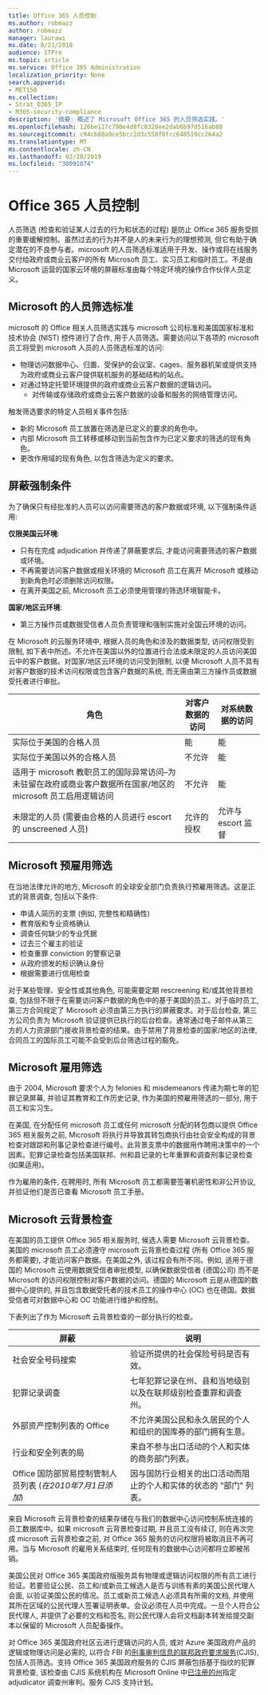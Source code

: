 ```yaml
---
title: Office 365 人员控制
ms.author: robmazz
author: robmazz
manager: laurawi
ms.date: 8/21/2018
audience: ITPro
ms.topic: article
ms.service: Office 365 Administration
localization_priority: None
search.appverid:
- MET150
ms.collection:
- Strat_O365_IP
- M365-security-compliance
description: '摘要: 概述了 Microsoft Office 365 的人员筛选实践。'
ms.openlocfilehash: 126be117c790e4d8fc0328ee2dab6b97d516ab88
ms.sourcegitcommit: c94cb88a9ce5bcc2d3c558f0fcc648519cc264a2
ms.translationtype: MT
ms.contentlocale: zh-CN
ms.lasthandoff: 02/20/2019
ms.locfileid: "30091074"
---
```

# <a name="office-365-personnel-controls"></a>Office 365 人员控制 

人员筛选 (检查和验证某人过去的行为和状态的过程) 是防止 Office 365 服务受损的重要缓解控制。虽然过去的行为并不是人的未来行为的理想预测, 但它有助于确定潜在的不良参与者。microsoft 的人员筛选标准适用于开发、操作或将在线服务交付给政府或商业云客户的所有 Microsoft 员工、实习员工和临时员工。不是由 Microsoft 运营的国家云环境的屏蔽标准由每个特定环境的操作合作伙伴人员定义。

## <a name="microsofts-personnel-screening-standard"></a>Microsoft 的人员筛选标准

microsoft 的 Office 相关人员筛选实践与 microsoft 公司标准和美国国家标准和技术协会 (NIST) 控件进行了合作, 用于人员筛选。需要访问以下各项的 microsoft 员工将受到 microsoft 人员的人员筛选标准的访问:
- 物理访问数据中心、归置、受保护的会议室、cages、服务器机架或提供支持为政府或商业云客户提供联机服务的基础结构的站点。
- 对通过特定托管环境提供的政府或商业云客户数据的逻辑访问。
    - 对传输或存储政府或商业云客户数据的设备和服务的网络管理访问。

触发筛选要求的特定人员相关事件包括:
- 新的 Microsoft 员工放置在筛选是已定义的要求的角色中。
- 内部 Microsoft 员工转移或移动到当前包含作为已定义要求的筛选的现有角色。
- 更改作用域的现有角色, 以包含筛选为定义的要求。

## <a name="screening-enforcement-criteria"></a>屏蔽强制条件

为了确保只有经批准的人员可以访问需要筛选的客户数据或环境, 以下强制条件适用:

**仅限美国云环境**:
- 只有在完成 adjudication 并传递了屏蔽要求后, 才能访问需要筛选的客户数据或环境。
- 不再需要访问客户数据或相关环境的 Microsoft 员工在离开 Microsoft 或移动到新角色时必须删除访问权限。
- 在离开美国之前, Microsoft 员工必须使用管理的筛选环境智能卡。

**国家/地区云环境**:
- 第三方操作员或数据受信者人员负责管理和强制实施对全国云环境的访问。

在 Microsoft 的云服务环境中, 根据人员的角色和涉及的数据类型, 访问权限受到限制, 如下表中所述。不允许在美国以外的位置进行合法或未限定的人员访问美国云中的客户数据。对国家/地区云环境的访问受到限制, 以便 Microsoft 人员不具有对客户数据的技术访问权限或包含客户数据的系统, 而无需由第三方操作员或数据受托者进行审批。

| 角色 | 对客户数据的访问 | 对系统数据的访问 |
|-----------------------------------------------------------------------------------------------------------------------------------------------------------------------------------------------|------------------------------|---------------------------------|
| 实际位于美国的合格人员 | 能 | 能 |
| 实际位于美国以外的合格人员 | 不允许 | 能 |
| 适用于 microsoft 教职员工的国际异常访问–为未驻留在政府或商业客户数据所在国家/地区的 microsoft 员工启用逻辑访问 | 不允许 | 能 |
| 未限定的人员 (需要由合格的人员进行 escort 的 unscreened 人员) | 允许的授权 | 允许与 escort 监督 |


## <a name="microsoft-pre-employment-screening"></a>Microsoft 预雇用筛选

在当地法律允许的地方, Microsoft 的全球安全部门负责执行预雇用筛选。这是正式的背景调查, 包括以下条件:
- 申请人简历的支票 (例如, 完整性和精确性)
- 教育版和专业资格确认
- 调查任何缺少的专业凭据
- 过去三个雇主的验证
- 检查重罪 conviction 的警察记录
- 从政府颁发的标识确认身份
- 根据需要进行信用检查

对于某些管理、安全性或其他角色, 可能需要定期 rescreening 和/或其他背景检查, 包括但不限于在需要访问客户数据的角色中的基于美国的员工。对于临时员工, 第三方合同规定了 Microsoft 必须由第三方执行的屏蔽要求。对于后台检查, 第三方公司负责为 Microsoft 验证提供已执行的后台检查。通常通过电子邮件从第三方的人力资源部门接收背景检查的结果。由于禁用了背景检查的国家/地区的法律, 合同员工的国际员工可能不会受到后台筛选过程的豁免。

## <a name="microsoft-employment-screening"></a>Microsoft 雇用筛选
由于 2004, Microsoft 要求个人为 felonies 和 misdemeanors 传递为期七年的犯罪记录屏幕, 并验证其教育和工作历史记录, 作为美国的预雇用筛选的一部分, 用于员工和实习生。

在美国, 在分配任何 microsoft 员工或任何 microsoft 分配的转包商以提供 Office 365 相关服务之前, Microsoft 将执行并导致其转包商执行由社会安全构成的背景检查对跟踪和刑事记录检查进行编号。此背景支票中的数据用作聘用决策中的一个因素。犯罪记录检查包括美国联邦、州和县记录的七年重罪和调查刑事记录检查 (如果适用)。

作为雇用的条件, 在聘用时, 所有 Microsoft 员工都需要签署机密性和非公开协议, 并验证他们是否已查看 Microsoft 员工手册。

## <a name="microsoft-cloud-background-check"></a>Microsoft 云背景检查
在美国的员工提供 Office 365 相关服务时, 候选人需要 Microsoft 云背景检查。美国的 microsoft 员工必须遵守 microsoft 云背景检查过程 (所有 Office 365 服务都需要), 才能访问客户数据。在美国之外, 该过程会有所不同。例如, 适用于德国的 Microsoft 云使用数据受信者审批模型, 以确保数据受信者 (德国公司) 而不是 Microsoft 的访问权限控制对客户数据的访问。德国的 Microsoft 云是从德国的数据中心提供的, 并且包含数据受托者的技术员工的操作中心 (OC) 也在德国。数据受信者可对数据中心和 OC 功能进行维护和控制。

下表列出了作为 Microsoft 云背景检查的一部分执行的检查。

| 屏蔽 | 说明 |
|--------------------------------------------------------|---------------------------------------------------------------------------------------------------------------------------------------------------------|
| 社会安全号码搜索 | 验证所提供的社会保险号码是否有效。 |
| 犯罪记录调查 | 七年犯罪记录在州、县和当地级别以及在联邦级别检查重罪和调查州。 |
| 外部资产控制列表的 Office | 不允许美国公民和永久居民的个人和组织的国库券的部门拥有生意。 |
| 行业和安全列表的局 | 来自不参与出口活动的个人和实体的商务部门列表。 |
| Office 国防部贸易控制管制人员列表 (*在2010年7月1日添加*) | 因与国防行业相关的出口活动而阻止的个人和实体的状态的 "部门" 列表。 |


来自 Microsoft 云背景检查的结果存储在与我们的数据中心访问控制系统连接的员工数据库中。如果 microsoft 云背景检查过期, 并且员工没有续订, 则在再次完成 microsoft 云背景检查之前, 对 Office 365 服务的访问权限将被取消且不再可用。当与 Microsoft 的雇用关系结束时, 任何现有的数据中心访问都将立即被吊销。

美国公民对 Office 365 美国政府版服务具有物理或逻辑访问权限的所有员工进行验证。若要验证公民、员工和/或新员工候选人是否与训练有素的美国公民代理人会面, 以验证美国公民的情况。员工或新员工候选人必须具有所需的文档, 并使用其所在区域的公民代理人签署证明表单。会议必须在人员中完成。一旦个人符合公民代理人, 并提供了必要的文档和签名, 则公民代理人会将文档副本转发给提交副本以保留的 Microsoft 人员配备操作。

对 Office 365 美国政府社区云进行逻辑访问的人员, 或对 Azure 美国政府产品的逻辑或物理访问是必需的, 以符合 FBI 的[刑事审判信息的联邦政府要求服务](https://www.fbi.gov/services/cjis)(CJIS), 包括人员筛选。支持 Office 365 美国政府服务的 CJIS 屏蔽包括基于指纹的犯罪背景检查, 该检查由 CJIS 系统机构在 Microsoft Online 中[已注册的州](https://blogs.office.com/2013/10/23/california-and-microsoft-sign-cjis-security-policy-agreement/)指定 adjudicator 调查州审判。服务 CJIS 支持计划。
